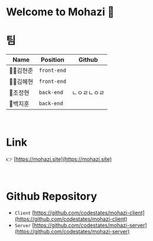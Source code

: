 # Welcome to Mohazi 🙌


# 팀

|Name|Position|Github|
|---|---|---|
|🦹‍♀️김현준|`front-end`|   |
|👩‍💻김혜현|`front-end`|   |
|:guard:조정현|`back-end`|  ㄴㅇㄹㄴㅇㄹ |
|🐻백지훈|`back-end`|   |

<br>

# Link

:point_right: [https://mohazi.site](https://mohazi.site)

<br>

# Github Repository

- `Client` [https://github.com/codestates/mohazi-client](https://github.com/codestates/mohazi-client)
- `Server` [https://github.com/codestates/mohazi-server](https://github.com/codestates/mohazi-server)
